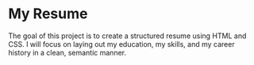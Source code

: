 # My Resume

The goal of this project is to create a structured resume using HTML and CSS. I will focus on laying out my education, my skills, and my career history in a clean, semantic manner.
